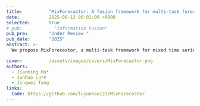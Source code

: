 ```yaml
---
title:          "MixForecastor: A fusion framework for multi-task forecasting of wind power and ramp events from mixed time series"
date:           2025-08-13 00:01:00 +0800
selected:       true
# pub:            "Information Fusion"
pub_pre:        "Under Review "
pub_date:       "2025"
abstract: >-
  We propose MixForecastor, a multi-task framework for mixed time series forecasting that unifies continuous wind power prediction and discrete ramp event prediction.

cover:          /assets/images/covers/MixForecastor.png
authors:
  - Jianming Hu*
  - Junhao Lu*#
  - Jingwei Tang
links:
  Code: https://github.com/lujunhao123/MixForecastor
---
```



